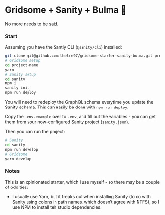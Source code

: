 # Gridsome + Sanity + Bulma 🚀

No more needs to be said.

### Start

Assuming you have the Santiy CLI (`@sanity/cli`) installed:
```sh
git clone git@github.com:thetre97/gridsome-starter-sanity-bulma.git project-name
# Gridsome setup
cd project-name
yarn
# Sanity setup
cd sanity
npm i
sanity init
npm run deploy
```

You will need to redeploy the GraphQL schema everytime you update the Sanity schema. This can easily be done with `npm run deploy`.

Copy the `.env.example` over to `.env`, and fill out the variables - you can get them from your now-configured Sanity project (`sanity.json`).

Then you can run the project:
```sh
# Sanity
cd sanity
npm run develop
# Gridsome
yarn develop
```

### Notes

This is an opinionated starter, which I use myself - so there may be a couple of oddities:

- I usually use Yarn, but it freaks out when installing Sanity (to do with Sanity using colons in path names, which doesn't agree with NTFS), so I use NPM to install teh studio dependencies.
